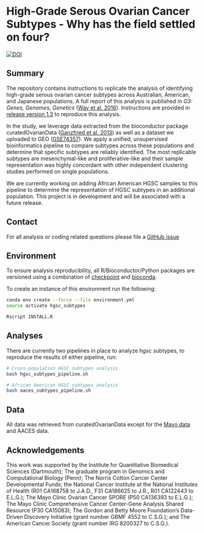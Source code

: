 # High-Grade Serous Ovarian Cancer Subtypes - Why has the field settled on four?

[![DOI](https://zenodo.org/badge/doi/10.5281/zenodo.32906.svg)](http://dx.doi.org/10.5281/zenodo.32906)

## Summary

The repository contains instructions to replicate the analysis of identifying
high-grade serous ovarian cancer subtypes across Australian, American, and
Japanese populations. A full report of this analysis is published in
_G3: Genes, Genomes, Genetics_
([Way et al. 2016](https://doi.org/10.1534/g3.116.033514)).
Instructions are provided in
[release version 1.3](https://github.com/greenelab/hgsc_subtypes/tree/1.3)
to reproduce this analysis.

In the study, we leverage data extracted from the bioconductor package
curatedOvarianData
([Ganzfried et al. 2013](http://doi.org/10.1093/database/bat013)) as well as a
 dataset we uploaded to GEO 
([GSE74357](https://www.ncbi.nlm.nih.gov/geo/query/acc.cgi?acc=GSE74357)). We
apply a unified, unsupervised bioinformatics pipeline to compare subtypes across
these populations and determine that specific subtypes are reliably identified.
The most replicable subtypes are mesenchymal-like and proliferative-like and
their sample representation was highly concordant with other independent
clustering studies performed on single populations.

We are currently working on adding African American HGSC samples to this
pipeline to determine the representation of HGSC subtypes in an additional
population. This project is in development and will be associated with a
future release.

## Contact

For all analysis or coding related questions please file a
[GitHub issue](https://github.com/greenelab/hgsc_subtypes/issues)

## Environment

To ensure analysis reproducibility, all R/Bioconductor/Python packages are
versioned using a combination of
[checkpoint](https://cran.r-project.org/web/packages/checkpoint/index.html)
and [bioconda](https://github.com/bioconda/bioconda-recipes).

To create an instance of this environment run the following:

```sh
conda env create --force --file environment.yml
source activate hgsc_subtypes

Rscript INSTALL.R
```

## Analyses

There are currently two pipelines in place to analyze hgsc subtypes, to
reproduce the results of either pipeline, run:

```sh
# Cross-population HGSC subtypes analysis 
bash hgsc_subtypes_pipeline.sh

# African American HGSC subtypes analysis
bash aaces_subtypes_pipeline.sh
```

## Data

All data was retrieved from curatedOvarianData except for the
[Mayo data](https://www.ncbi.nlm.nih.gov/geo/query/acc.cgi?acc=GSE74357)
and AACES data.

## Acknowledgements

This work was supported by the Institute for Quantitative Biomedical Sciences
(Dartmouth); The graduate program in Genomics and Computational Biology (Penn);
The Norris Cotton Cancer Center Developmental Funds;
the National Cancer Institute at the National Institutes of Health (R01 CA168758
to J.A.D., F31 CA186625 to J.R., R01 CA122443 to E.L.G.); The Mayo Clinic
Ovarian Cancer SPORE (P50 CA136393 to E.L.G.); The Mayo Clinic Comprehensive
Cancer Center-Gene Analysis Shared Resource (P30 CA15083); The Gordon and Betty
Moore Foundation’s Data-Driven Discovery Initiative (grant number GBMF 4552 to
C.S.G.); and The American Cancer Society (grant number IRG 8200327 to C.S.G.).
